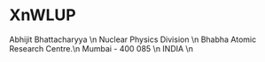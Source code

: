 # XnWLUP
Abhijit Bhattacharyya \n
Nuclear Physics Division \n
Bhabha Atomic Research Centre.\n
Mumbai - 400 085 \n
INDIA \n

